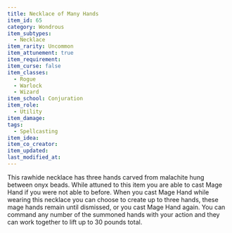 ```yaml
---
title: Necklace of Many Hands
item_id: 65
category: Wondrous
item_subtypes:
  - Necklace
item_rarity: Uncommon
item_attunement: true
item_requirement:
item_curse: false
item_classes:
  - Rogue
  - Warlock
  - Wizard
item_school: Conjuration
item_role:
  - Utility
item_damage:
tags:
  - Spellcasting
item_idea:
item_co_creator:
item_updated:
last_modified_at:
---
```


This rawhide necklace has three hands carved from malachite hung between onyx beads. While attuned to this item you are able to cast <magic-spell>Mage Hand</magic-spell> if you were not able to before. When you cast <magic-spell>Mage Hand</magic-spell> while wearing this necklace you can choose to create up to three hands, these mage hands remain until dismissed, or you cast <magic-spell>Mage Hand</magic-spell> again. You can command any number of the summoned hands with your action and they can work together to lift up to 30 pounds total.
